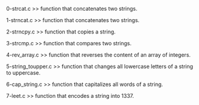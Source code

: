 0-strcat.c >> function that concatenates two strings.

1-strncat.c >> function that concatenates two strings.

2-strncpy.c >> function that copies a string.

3-strcmp.c >> function that compares two strings.

4-rev_array.c >> function that reverses the content of an array of integers.

5-string_toupper.c >> function that changes all lowercase letters of a string to uppercase.

6-cap_string.c >> function that capitalizes all words of a string.

7-leet.c >> function that encodes a string into 1337.

